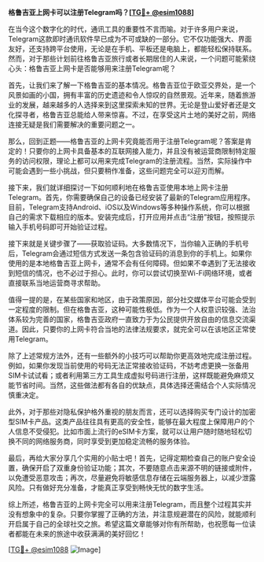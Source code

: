 **格鲁吉亚上网卡可以注册Telegram吗？[[TG💪+ @esim1088](https://t.me/s/esim1088)]**

在当今这个数字化的时代，通讯工具的重要性不言而喻。对于许多用户来说，Telegram这款即时通讯软件早已成为不可或缺的一部分。它不仅功能强大、界面友好，还支持跨平台使用，无论是在手机、平板还是电脑上，都能轻松保持联系。然而，对于那些计划前往格鲁吉亚旅行或者长期居住的人来说，一个问题可能萦绕心头：格鲁吉亚上网卡是否能够用来注册Telegram呢？

首先，让我们来了解一下格鲁吉亚的基本情况。格鲁吉亚位于欧亚交界处，是一个风景如画的小国，拥有丰富的历史遗迹和令人惊叹的自然景观。近年来，随着旅游业的发展，越来越多的人选择来到这里探索未知的世界。无论是登山爱好者还是文化探寻者，格鲁吉亚总能给人带来惊喜。不过，在享受这片土地的美好之前，网络连接无疑是我们需要解决的重要问题之一。

那么，回到正题——格鲁吉亚的上网卡究竟能否用于注册Telegram呢？答案是肯定的！只要你的上网卡具备基本的互联网接入能力，并且没有被运营商限制特定服务的访问权限，理论上都可以用来完成Telegram的注册流程。当然，实际操作中可能会遇到一些小挑战，但只要稍作准备，这些问题完全可以迎刃而解。

接下来，我们就详细探讨一下如何顺利地在格鲁吉亚使用本地上网卡注册Telegram。首先，你需要确保自己的设备已经安装了最新的Telegram应用程序。目前，Telegram支持Android、iOS以及Windows等多种操作系统，你可以根据自己的需求下载相应的版本。安装完成后，打开应用并点击“注册”按钮，按照提示输入手机号码即可开始验证过程。

接下来就是关键步骤了——获取验证码。大多数情况下，当你输入正确的手机号后，Telegram会通过短信方式发送一条包含验证码的消息到你的手机上。如果你使用的是本地格鲁吉亚上网卡，通常不会有任何障碍。但如果不幸遇到了无法接收到短信的情况，也不必过于担心。此时，你可以尝试切换至Wi-Fi网络环境，或者直接联系当地运营商寻求帮助。

值得一提的是，在某些国家和地区，由于政策原因，部分社交媒体平台可能会受到一定程度的限制。但在格鲁吉亚，这种可能性极低。作为一个人权意识较强、法治体系较为完善的国家，格鲁吉亚政府一直致力于为公民提供开放自由的信息交流渠道。因此，只要你的上网卡符合当地的法律法规要求，就完全可以在该地区正常使用Telegram。

除了上述常规方法外，还有一些额外的小技巧可以帮助你更高效地完成注册过程。例如，如果你发现当前使用的号码无法正常接收验证码，不妨考虑更换一张备用SIM卡试试看；或者利用第三方工具生成虚拟号码进行注册，这样既能避免麻烦又能节省时间。当然，这些做法都有各自的优缺点，具体选择还需结合个人实际情况慎重决定。

此外，对于那些对隐私保护格外重视的朋友而言，还可以选择购买专门设计的加密型SIM卡产品。这类产品往往具有更高的安全性，能够在最大程度上保障用户的个人信息不受侵犯。比如市面上流行的eSIM卡方案，就可以让用户随时随地轻松切换不同的网络服务商，同时享受到更加稳定流畅的服务体验。

最后，再给大家分享几个实用的小贴士吧！首先，记得定期检查自己的账户安全设置，确保开启了双重身份验证功能；其次，不要随意点击来源不明的链接或附件，以免遭受恶意攻击；再次，尽量避免将敏感信息存储在云端服务器上，以减少泄露风险。只有做好充分准备，才能真正享受到畅快无忧的数字生活。

综上所述，格鲁吉亚的上网卡完全可以用来注册Telegram，而且整个过程其实并没有想象中的复杂。只要你掌握了正确的方法，并注意规避潜在的风险，就能顺利开启属于自己的全球社交之旅。希望这篇文章能够对你有所帮助，也祝愿每一位读者都能在未来的旅途中收获满满的美好回忆！

[[TG💪+ @esim1088](https://t.me/s/esim1088) ![Image](https://i.postimg.cc/4NQfJmqS/Snipaste-2025-05-13-00-14-12.png)]